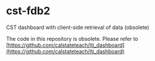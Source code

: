 # cst-fdb2
CST dashboard with client-side retrieval of data (obsolete)

The code in this repository is obsolete. Please refer to [https://github.com/calstateteach/lti_dashboard](https://github.com/calstateteach/lti_dashboard)
